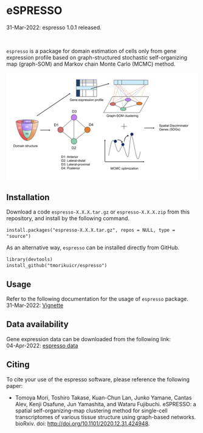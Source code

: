 # eSPRESSO

31-Mar-2022: espresso 1.0.1 released.

<br/>

`espresso` is a package for domain estimation of cells only from gene expression profile based on graph-structured stochastic self-organizing map (graph-SOM) and Markov chain Monte Carlo (MCMC) method.

<img src="img/fig1.png">

## Installation
Download a code `espresso-X.X.X.tar.gz` or `espresso-X.X.X.zip` from this repository, and
install by the following command.
```
install.packages("espresso-X.X.X.tar.gz", repos = NULL, type = "source")
```

As an alternative way, `espresso` can be installed directly from GitHub.
```
library(devtools)
install_github("tmorikuicr/espresso")
```

## Usage
Refer to the following documentation for the usage of `espresso` package.  
31-Mar-2022: [Vignette](https://tmorikuicr.github.io/espresso/)

## Data availability
Gene expression data can be downloaded from the following link:  
04-Apr-2022: [espresso data](https://sunflower.kuicr.kyoto-u.ac.jp/~tmori/downloads/espresso_data.tar.gz)

## Citing
To cite your use of the espresso software, please reference the following paper:

* Tomoya Mori, Toshiro Takase, Kuan-Chun Lan, Junko Yamane, Cantas Alev, Kenji Osafune, Jun Yamashita, and Wataru Fujibuchi. eSPRESSO: a spatial self-organizing-map clustering method for single-cell transcriptomes of various tissue structure using graph-based networks. bioRxiv. doi: http://doi.org/10.1101/2020.12.31.424948.
